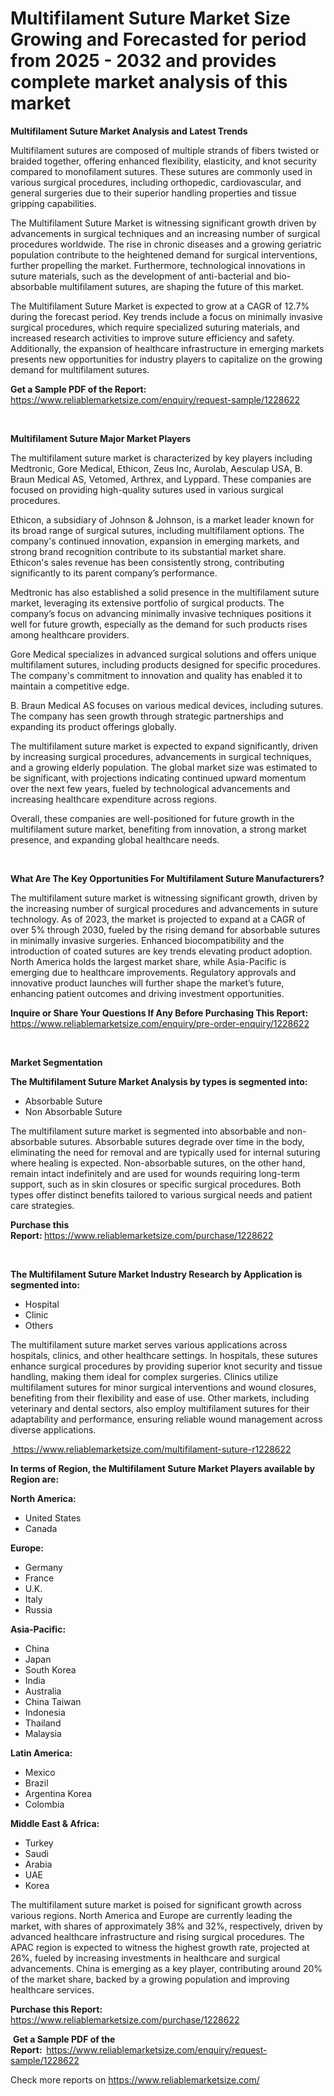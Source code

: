 <p><h1>Multifilament Suture Market Size Growing and Forecasted for period from 2025 - 2032 and provides complete market analysis of this market</h1></p><p><strong>Multifilament Suture Market Analysis and Latest Trends</strong></p>
<p><p>Multifilament sutures are composed of multiple strands of fibers twisted or braided together, offering enhanced flexibility, elasticity, and knot security compared to monofilament sutures. These sutures are commonly used in various surgical procedures, including orthopedic, cardiovascular, and general surgeries due to their superior handling properties and tissue gripping capabilities.</p><p>The Multifilament Suture Market is witnessing significant growth driven by advancements in surgical techniques and an increasing number of surgical procedures worldwide. The rise in chronic diseases and a growing geriatric population contribute to the heightened demand for surgical interventions, further propelling the market. Furthermore, technological innovations in suture materials, such as the development of anti-bacterial and bio-absorbable multifilament sutures, are shaping the future of this market.</p><p>The Multifilament Suture Market is expected to grow at a CAGR of 12.7% during the forecast period. Key trends include a focus on minimally invasive surgical procedures, which require specialized suturing materials, and increased research activities to improve suture efficiency and safety. Additionally, the expansion of healthcare infrastructure in emerging markets presents new opportunities for industry players to capitalize on the growing demand for multifilament sutures.</p></p>
<p><strong>Get a Sample PDF of the Report:&nbsp;</strong> <a href="https://www.reliablemarketsize.com/enquiry/request-sample/1228622?utm_campaign=2115&utm_medium=2&utm_source=Github&utm_content=ia&utm_term=03032025&utm_id=multifilament-suture">https://www.reliablemarketsize.com/enquiry/request-sample/1228622</a></p>
<p>&nbsp;</p>
<p><strong>Multifilament Suture Major Market Players</strong></p>
<p><p>The multifilament suture market is characterized by key players including Medtronic, Gore Medical, Ethicon, Zeus Inc, Aurolab, Aesculap USA, B. Braun Medical AS, Vetomed, Arthrex, and Lyppard. These companies are focused on providing high-quality sutures used in various surgical procedures.</p><p>Ethicon, a subsidiary of Johnson & Johnson, is a market leader known for its broad range of surgical sutures, including multifilament options. The company's continued innovation, expansion in emerging markets, and strong brand recognition contribute to its substantial market share. Ethicon's sales revenue has been consistently strong, contributing significantly to its parent company’s performance.</p><p>Medtronic has also established a solid presence in the multifilament suture market, leveraging its extensive portfolio of surgical products. The company’s focus on advancing minimally invasive techniques positions it well for future growth, especially as the demand for such products rises among healthcare providers.</p><p>Gore Medical specializes in advanced surgical solutions and offers unique multifilament sutures, including products designed for specific procedures. The company's commitment to innovation and quality has enabled it to maintain a competitive edge. </p><p>B. Braun Medical AS focuses on various medical devices, including sutures. The company has seen growth through strategic partnerships and expanding its product offerings globally. </p><p>The multifilament suture market is expected to expand significantly, driven by increasing surgical procedures, advancements in surgical techniques, and a growing elderly population. The global market size was estimated to be significant, with projections indicating continued upward momentum over the next few years, fueled by technological advancements and increasing healthcare expenditure across regions. </p><p>Overall, these companies are well-positioned for future growth in the multifilament suture market, benefiting from innovation, a strong market presence, and expanding global healthcare needs.</p></p>
<p>&nbsp;</p>
<p><strong>What Are The Key Opportunities For Multifilament Suture Manufacturers?</strong></p>
<p><p>The multifilament suture market is witnessing significant growth, driven by the increasing number of surgical procedures and advancements in suture technology. As of 2023, the market is projected to expand at a CAGR of over 5% through 2030, fueled by the rising demand for absorbable sutures in minimally invasive surgeries. Enhanced biocompatibility and the introduction of coated sutures are key trends elevating product adoption. North America holds the largest market share, while Asia-Pacific is emerging due to healthcare improvements. Regulatory approvals and innovative product launches will further shape the market’s future, enhancing patient outcomes and driving investment opportunities.</p></p>
<p><strong>Inquire or Share Your Questions If Any Before Purchasing This Report:</strong> <a href="https://www.reliablemarketsize.com/enquiry/pre-order-enquiry/1228622?utm_campaign=2115&utm_medium=2&utm_source=Github&utm_content=ia&utm_term=03032025&utm_id=multifilament-suture">https://www.reliablemarketsize.com/enquiry/pre-order-enquiry/1228622</a></p>
<p>&nbsp;</p>
<p><strong>Market Segmentation</strong></p>
<p><strong>The Multifilament Suture Market Analysis by types is segmented into:</strong></p>
<p><ul><li>Absorbable Suture</li><li>Non Absorbable Suture</li></ul></p>
<p><p>The multifilament suture market is segmented into absorbable and non-absorbable sutures. Absorbable sutures degrade over time in the body, eliminating the need for removal and are typically used for internal suturing where healing is expected. Non-absorbable sutures, on the other hand, remain intact indefinitely and are used for wounds requiring long-term support, such as in skin closures or specific surgical procedures. Both types offer distinct benefits tailored to various surgical needs and patient care strategies.</p></p>
<p><strong>Purchase this Report:&nbsp;</strong><a href="https://www.reliablemarketsize.com/purchase/1228622?utm_campaign=2115&utm_medium=2&utm_source=Github&utm_content=ia&utm_term=03032025&utm_id=multifilament-suture">https://www.reliablemarketsize.com/purchase/1228622</a></p>
<p>&nbsp;</p>
<p><strong>The Multifilament Suture Market Industry Research by Application is segmented into:</strong></p>
<p><ul><li>Hospital</li><li>Clinic</li><li>Others</li></ul></p>
<p><p>The multifilament suture market serves various applications across hospitals, clinics, and other healthcare settings. In hospitals, these sutures enhance surgical procedures by providing superior knot security and tissue handling, making them ideal for complex surgeries. Clinics utilize multifilament sutures for minor surgical interventions and wound closures, benefiting from their flexibility and ease of use. Other markets, including veterinary and dental sectors, also employ multifilament sutures for their adaptability and performance, ensuring reliable wound management across diverse applications.</p></p>
<p><a href="https://www.reliablemarketsize.com/multifilament-suture-r1228622?utm_campaign=2115&utm_medium=2&utm_source=Github&utm_content=ia&utm_term=03032025&utm_id=multifilament-suture">&nbsp;https://www.reliablemarketsize.com/multifilament-suture-r1228622</a></p>
<p><strong>In terms of Region, the Multifilament Suture Market Players available by Region are:</strong></p>
<p>
    <p> <strong> North America: </strong>
        <ul>
            <li>United States</li>
            <li>Canada</li>
        </ul>
        </p> 
    <p> <strong> Europe: </strong>
        <ul>
            <li>Germany</li>
            <li>France</li>
            <li>U.K.</li>
            <li>Italy</li>
            <li>Russia</li>
        </ul>
        </p> 
    <p> <strong> Asia-Pacific: </strong>
        <ul>
            <li>China</li>
            <li>Japan</li>
            <li>South Korea</li>
            <li>India</li>
            <li>Australia</li>
            <li>China Taiwan</li>
            <li>Indonesia</li>
            <li>Thailand</li>
            <li>Malaysia</li>
        </ul>
        </p> 
    <p> <strong> Latin America: </strong>
        <ul>
            <li>Mexico</li>
            <li>Brazil</li>
            <li>Argentina Korea</li>
            <li>Colombia</li>
        </ul>
        </p> 
    <p> <strong> Middle East & Africa: </strong>
        <ul>
            <li>Turkey</li>
            <li>Saudi</li>
            <li>Arabia</li>
            <li>UAE</li>
            <li>Korea</li>
        </ul>
    </p>
    </p>
<p><p>The multifilament suture market is poised for significant growth across various regions. North America and Europe are currently leading the market, with shares of approximately 38% and 32%, respectively, driven by advanced healthcare infrastructure and rising surgical procedures. The APAC region is expected to witness the highest growth rate, projected at 26%, fueled by increasing investments in healthcare and surgical advancements. China is emerging as a key player, contributing around 20% of the market share, backed by a growing population and improving healthcare services.</p></p>
<p><strong>Purchase this Report: </strong><a href="https://www.reliablemarketsize.com/purchase/1228622?utm_campaign=2115&utm_medium=2&utm_source=Github&utm_content=ia&utm_term=03032025&utm_id=multifilament-suture">https://www.reliablemarketsize.com/purchase/1228622</a></p>
<p>&nbsp;<strong>Get a Sample PDF of the Report:&nbsp;&nbsp;</strong><a href="https://www.reliablemarketsize.com/enquiry/request-sample/1228622?utm_campaign=2115&utm_medium=2&utm_source=Github&utm_content=ia&utm_term=03032025&utm_id=multifilament-suture">https://www.reliablemarketsize.com/enquiry/request-sample/1228622</a></p>
<p><strong></strong></p>
<p>Check more reports on <a href="https://www.reliablemarketsize.com/?utm_campaign=2115&utm_medium=2&utm_source=Github&utm_content=ia&utm_term=03032025&utm_id=multifilament-suture">https://www.reliablemarketsize.com/</a></p>